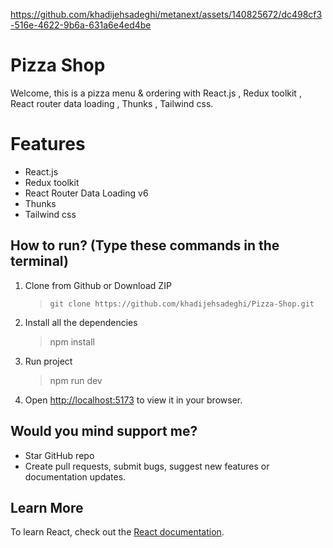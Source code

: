 https://github.com/khadijehsadeghi/metanext/assets/140825672/dc498cf3-516e-4622-9b6a-631a6e4ed4be
# Pizza Shop

Welcome, this is a pizza menu & ordering with React.js , Redux toolkit , React router data loading , Thunks , Tailwind css.


# Features

* React.js
* Redux toolkit
* React Router Data Loading v6
* Thunks
* Tailwind css


## How to run? (Type these commands in the terminal)

1. Clone from Github or Download ZIP

   > `git clone https://github.com/khadijehsadeghi/Pizza-Shop.git`

2. Install all the dependencies

   > npm install

3. Run project 

   > npm run dev
  
4. Open [http://localhost:5173](http://localhost:5173) to view it in your browser.

## Would you mind support me?

* Star GitHub repo
* Create pull requests, submit bugs, suggest new features or documentation updates.

## Learn More

To learn React, check out the [React documentation](https://reactjs.org/).
